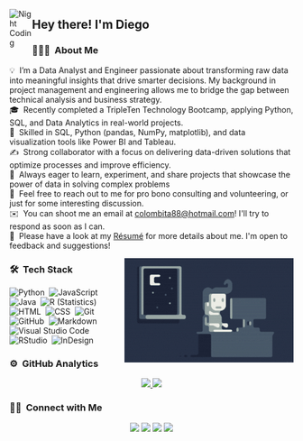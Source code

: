 

<img alt="Night Coding" src="./assets/Hand%20Wave.gif" width='40' align="left"/><h2>Hey there! I'm Diego</h2>

<!-- ## 👋 &nbsp;Hey there! I'm Diego -->

### 👨🏻‍💻 &nbsp;About Me

💡 &nbsp;I’m a Data Analyst and Engineer passionate about transforming raw data into meaningful insights that drive smarter decisions. My background in project management and             engineering allows me to bridge the gap between technical analysis and business strategy.\
🎓 &nbsp;Recently completed a TripleTen Technology Bootcamp, applying Python, SQL, and Data Analytics in real-world projects.\
🌱 &nbsp;Skilled in SQL, Python (pandas, NumPy, matplotlib), and data visualization tools like Power BI and Tableau.\
✍️ &nbsp;Strong collaborator with a focus on delivering data-driven solutions that optimize processes and improve efficiency.\
🤝 &nbsp;Always eager to learn, experiment, and share projects that showcase the power of data in solving complex problems\
💬 &nbsp;Feel free to reach out to me for pro bono consulting and volunteering, or just for some interesting discussion.\
✉️ &nbsp;You can shoot me an email at colombita88@hotmail.com! I'll try to respond as soon as I can.\
📄 &nbsp;Please have a look at my [Résumé](https://www.linkedin.com/in/diegocifuentes88) for more details about me. I'm open to feedback and suggestions!

<img alt="Night Coding" src="https://raw.githubusercontent.com/AVS1508/AVS1508/master/assets/Night-Coding.gif" align="right"/>

### 🛠 &nbsp;Tech Stack

![Python](https://img.shields.io/badge/-Python-05122A?style=flat&logo=python)&nbsp;
![JavaScript](https://img.shields.io/badge/-JavaScript-05122A?style=flat&logo=javascript)&nbsp;
![Java](https://img.shields.io/badge/-Java-05122A?style=flat&logo=Java&logoColor=FFA518)&nbsp;
![R (Statistics)](https://img.shields.io/badge/-R-05122A?style=flat&logo=R&logoColor=276DC3)\
![HTML](https://img.shields.io/badge/-HTML-05122A?style=flat&logo=HTML5)&nbsp;
![CSS](https://img.shields.io/badge/-CSS-05122A?style=flat&logo=CSS3&logoColor=1572B6)&nbsp;
![Git](https://img.shields.io/badge/-Git-05122A?style=flat&logo=git)&nbsp;
![GitHub](https://img.shields.io/badge/-GitHub-05122A?style=flat&logo=github)&nbsp;
![Markdown](https://img.shields.io/badge/-Markdown-05122A?style=flat&logo=markdown)\
![Visual Studio Code](https://img.shields.io/badge/-Visual%20Studio%20Code-05122A?style=flat&logo=visual-studio-code&logoColor=007ACC)&nbsp;
![RStudio](https://img.shields.io/badge/-RStudio-05122A?style=flat&logo=rstudio)&nbsp;
![InDesign](https://img.shields.io/badge/-InDesign-05122A?style=flat&logo=adobe-indesign)

### ⚙️ &nbsp;GitHub Analytics

<p align="center">
<a href="https://github.com/diegocifuentes88">
  <img height="180em" src="https://github-readme-stats-eight-theta.vercel.app/api?username=AVS1508&show_icons=true&theme=algolia&include_all_commits=true&count_private=true"/>
  <img height="180em" src="https://github-readme-stats-eight-theta.vercel.app/api/top-langs/?username=AVS1508&layout=compact&langs_count=8&theme=algolia"/>
</a>
</p>

### 🤝🏻 &nbsp;Connect with Me

<p align="center">
<a href="https://linkedin.com/in/diegocifuentes88"><img src="https://img.shields.io/badge/-Diego%20Cifuentes-0077B5?style=flat&logo=Linkedin&logoColor=white"/></a>
<a href="mailto:colombita827@gmail.com"><img src="https://img.shields.io/badge/-colombita827@gmail.com-D14836?style=flat&logo=Gmail&logoColor=white"/></a>
<a href="https://instagram.com/diego.cifuentes88"><img src="https://img.shields.io/badge/-@diego.cifuentes88-E4405F?style=flat&logo=Instagram&logoColor=white"/></a>
<a href="https://facebook.com/diegocifuentes"><img src="https://img.shields.io/badge/-@DiegoCifuentes-1877F2?style=flat&logo=Facebook&logoColor=white"/></a>
</p>
